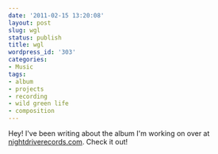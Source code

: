 ```yaml
---
date: '2011-02-15 13:20:08'
layout: post
slug: wgl
status: publish
title: wgl
wordpress_id: '303'
categories:
- Music
tags:
- album
- projects
- recording
- wild green life
- composition
---
```


Hey!  I've been writing about the album I'm working on over at [nightdriverecords.com](http://www.nightdriverecords.com).  Check it out!
